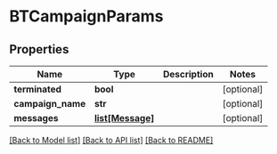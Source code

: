 # BTCampaignParams

## Properties
Name | Type | Description | Notes
------------ | ------------- | ------------- | -------------
**terminated** | **bool** |  | [optional] 
**campaign_name** | **str** |  | [optional] 
**messages** | [**list[Message]**](Message.md) |  | [optional] 

[[Back to Model list]](../README.md#documentation-for-models) [[Back to API list]](../README.md#documentation-for-api-endpoints) [[Back to README]](../README.md)


